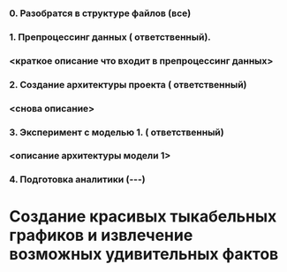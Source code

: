 ### 0. Разобратся в структуре файлов (все)
### 1. Препроцессинг данных (<username> ответственный).
### <краткое описание что входит в препроцессинг данных>
### 2. Создание архитектуры проекта (<username> ответственный)
### <снова описание>
### 3. Эксперимент с моделью 1. (<username> ответственный)
### <описание архитектуры модели 1>
### 4. Подготовка аналитики (---)
# Создание красивых тыкабельных графиков и извлечение возможных удивительных фактов 
  
